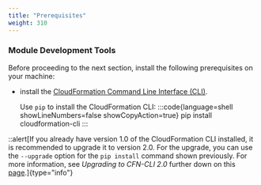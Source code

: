 ```yaml
---
title: "Prerequisites"
weight: 310
---
```


### Module Development Tools

Before proceeding to the next section, install the following prerequisites on your machine:

* install the [CloudFormation Command Line Interface (CLI)](https://docs.aws.amazon.com/cloudformation-cli/latest/userguide/what-is-cloudformation-cli.html).

  Use `pip` to install the CloudFormation CLI:
  :::code{language=shell showLineNumbers=false showCopyAction=true}
  pip install cloudformation-cli
  :::

::alert[If you already have version 1.0 of the CloudFormation CLI installed, it is recommended to upgrade it to version 2.0. For the upgrade, you can use the `--upgrade` option for the `pip install` command shown previously. For more information, see *Upgrading to CFN-CLI 2.0* further down on this [page](https://docs.aws.amazon.com/cloudformation-cli/latest/userguide/what-is-cloudformation-cli.html#resource-type-setup).]{type="info"}
